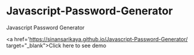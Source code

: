 # Javascript-Password-Generator

Javascript Password Generator

<a href='https://sinansarikaya.github.io/Javascript-Password-Generator/ target="_blank">Click here to see demo</a>
